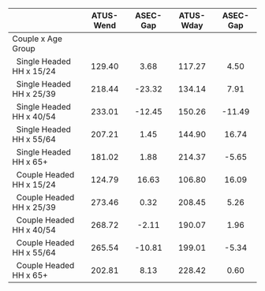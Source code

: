 
|                      |    ATUS-Wend |     ASEC-Gap |    ATUS-Wday |     ASEC-Gap |
| -------------------- | :----------: | :----------: | :----------: | :----------: |
| Couple x Age Group   |              |              |              |              |
| &nbsp;&nbsp;Single Headed HH x 15/24 |       129.40 |         3.68 |       117.27 |         4.50 |
| &nbsp;&nbsp;Single Headed HH x 25/39 |       218.44 |       -23.32 |       134.14 |         7.91 |
| &nbsp;&nbsp;Single Headed HH x 40/54 |       233.01 |       -12.45 |       150.26 |       -11.49 |
| &nbsp;&nbsp;Single Headed HH x 55/64 |       207.21 |         1.45 |       144.90 |        16.74 |
| &nbsp;&nbsp;Single Headed HH x 65+ |       181.02 |         1.88 |       214.37 |        -5.65 |
| &nbsp;&nbsp;Couple Headed HH x 15/24 |       124.79 |        16.63 |       106.80 |        16.09 |
| &nbsp;&nbsp;Couple Headed HH x 25/39 |       273.46 |         0.32 |       208.45 |         5.26 |
| &nbsp;&nbsp;Couple Headed HH x 40/54 |       268.72 |        -2.11 |       190.07 |         1.96 |
| &nbsp;&nbsp;Couple Headed HH x 55/64 |       265.54 |       -10.81 |       199.01 |        -5.34 |
| &nbsp;&nbsp;Couple Headed HH x 65+ |       202.81 |         8.13 |       228.42 |         0.60 |

